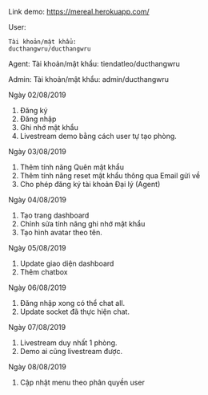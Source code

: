 Link demo: https://mereal.herokuapp.com/

User:

    Tài khoản/mật khẩu: 
    ducthangwru/ducthangwru

Agent: 
    Tài khoản/mật khẩu:
    tiendatleo/ducthangwru

Admin:
    Tài khoản/mật khẩu:
    admin/ducthangwru

Ngày 02/08/2019
1. Đăng ký
2. Đăng nhập
3. Ghi nhớ mật khẩu
4. Livestream demo bằng cách user tự tạo phòng.

Ngày 03/08/2019
1. Thêm tính năng Quên mật khẩu
2. Thêm tính năng reset mật khẩu thông qua Email gửi về
3. Cho phép đăng ký tài khoản Đại lý (Agent)

Ngày 04/08/2019
1. Tạo trang dashboard
2. Chỉnh sửa tính năng ghi nhớ mật khẩu
3. Tạo hình avatar theo tên.

Ngày 05/08/2019
1. Update giao diện dashboard
2. Thêm chatbox

Ngày 06/08/2019
1. Đăng nhập xong có thể chat all.
2. Update socket đã thực hiện chat.

Ngày 07/08/2019
1. Livestream duy nhất 1 phòng.
2. Demo ai cũng livestream được.

Ngày 08/08/2019
1. Cập nhật menu theo phân quyền user